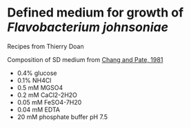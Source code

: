 # Defined medium for growth of *Flavobacterium johnsoniae*

Recipes from Thierry Doan

Composition of SD medium from [Chang and Pate, 1981](https://link.springer.com/article/10.1007/BF01571154)

* 0.4% glucose
* 0.1% NH4Cl
* 0.5 mM MGSO4
* 0.2 mM CaCl2-2H2O
* 0.05 mM FeSO4-7H20
* 0.04 mM EDTA
* 20 mM phosphate buffer pH 7.5

